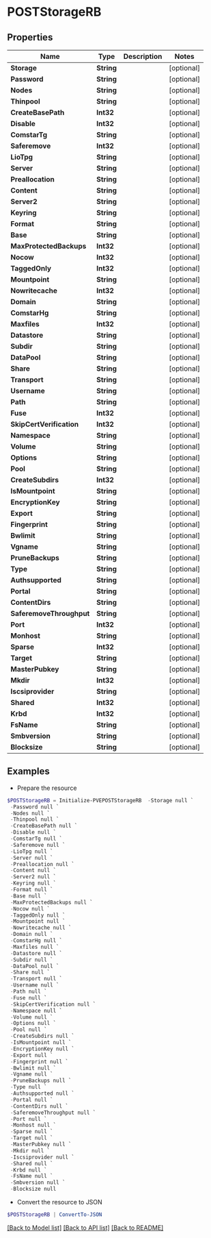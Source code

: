 # POSTStorageRB
## Properties

Name | Type | Description | Notes
------------ | ------------- | ------------- | -------------
**Storage** | **String** |  | [optional] 
**Password** | **String** |  | [optional] 
**Nodes** | **String** |  | [optional] 
**Thinpool** | **String** |  | [optional] 
**CreateBasePath** | **Int32** |  | [optional] 
**Disable** | **Int32** |  | [optional] 
**ComstarTg** | **String** |  | [optional] 
**Saferemove** | **Int32** |  | [optional] 
**LioTpg** | **String** |  | [optional] 
**Server** | **String** |  | [optional] 
**Preallocation** | **String** |  | [optional] 
**Content** | **String** |  | [optional] 
**Server2** | **String** |  | [optional] 
**Keyring** | **String** |  | [optional] 
**Format** | **String** |  | [optional] 
**Base** | **String** |  | [optional] 
**MaxProtectedBackups** | **Int32** |  | [optional] 
**Nocow** | **Int32** |  | [optional] 
**TaggedOnly** | **Int32** |  | [optional] 
**Mountpoint** | **String** |  | [optional] 
**Nowritecache** | **Int32** |  | [optional] 
**Domain** | **String** |  | [optional] 
**ComstarHg** | **String** |  | [optional] 
**Maxfiles** | **Int32** |  | [optional] 
**Datastore** | **String** |  | [optional] 
**Subdir** | **String** |  | [optional] 
**DataPool** | **String** |  | [optional] 
**Share** | **String** |  | [optional] 
**Transport** | **String** |  | [optional] 
**Username** | **String** |  | [optional] 
**Path** | **String** |  | [optional] 
**Fuse** | **Int32** |  | [optional] 
**SkipCertVerification** | **Int32** |  | [optional] 
**Namespace** | **String** |  | [optional] 
**Volume** | **String** |  | [optional] 
**Options** | **String** |  | [optional] 
**Pool** | **String** |  | [optional] 
**CreateSubdirs** | **Int32** |  | [optional] 
**IsMountpoint** | **String** |  | [optional] 
**EncryptionKey** | **String** |  | [optional] 
**Export** | **String** |  | [optional] 
**Fingerprint** | **String** |  | [optional] 
**Bwlimit** | **String** |  | [optional] 
**Vgname** | **String** |  | [optional] 
**PruneBackups** | **String** |  | [optional] 
**Type** | **String** |  | [optional] 
**Authsupported** | **String** |  | [optional] 
**Portal** | **String** |  | [optional] 
**ContentDirs** | **String** |  | [optional] 
**SaferemoveThroughput** | **String** |  | [optional] 
**Port** | **Int32** |  | [optional] 
**Monhost** | **String** |  | [optional] 
**Sparse** | **Int32** |  | [optional] 
**Target** | **String** |  | [optional] 
**MasterPubkey** | **String** |  | [optional] 
**Mkdir** | **Int32** |  | [optional] 
**Iscsiprovider** | **String** |  | [optional] 
**Shared** | **Int32** |  | [optional] 
**Krbd** | **Int32** |  | [optional] 
**FsName** | **String** |  | [optional] 
**Smbversion** | **String** |  | [optional] 
**Blocksize** | **String** |  | [optional] 

## Examples

- Prepare the resource
```powershell
$POSTStorageRB = Initialize-PVEPOSTStorageRB  -Storage null `
 -Password null `
 -Nodes null `
 -Thinpool null `
 -CreateBasePath null `
 -Disable null `
 -ComstarTg null `
 -Saferemove null `
 -LioTpg null `
 -Server null `
 -Preallocation null `
 -Content null `
 -Server2 null `
 -Keyring null `
 -Format null `
 -Base null `
 -MaxProtectedBackups null `
 -Nocow null `
 -TaggedOnly null `
 -Mountpoint null `
 -Nowritecache null `
 -Domain null `
 -ComstarHg null `
 -Maxfiles null `
 -Datastore null `
 -Subdir null `
 -DataPool null `
 -Share null `
 -Transport null `
 -Username null `
 -Path null `
 -Fuse null `
 -SkipCertVerification null `
 -Namespace null `
 -Volume null `
 -Options null `
 -Pool null `
 -CreateSubdirs null `
 -IsMountpoint null `
 -EncryptionKey null `
 -Export null `
 -Fingerprint null `
 -Bwlimit null `
 -Vgname null `
 -PruneBackups null `
 -Type null `
 -Authsupported null `
 -Portal null `
 -ContentDirs null `
 -SaferemoveThroughput null `
 -Port null `
 -Monhost null `
 -Sparse null `
 -Target null `
 -MasterPubkey null `
 -Mkdir null `
 -Iscsiprovider null `
 -Shared null `
 -Krbd null `
 -FsName null `
 -Smbversion null `
 -Blocksize null
```

- Convert the resource to JSON
```powershell
$POSTStorageRB | ConvertTo-JSON
```

[[Back to Model list]](../README.md#documentation-for-models) [[Back to API list]](../README.md#documentation-for-api-endpoints) [[Back to README]](../README.md)

